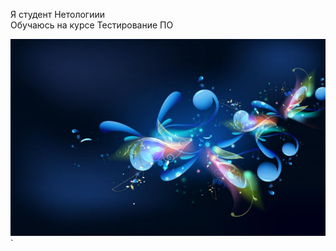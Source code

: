 Я студент Нетологиии  
Обучаюсь на курсе Тестирование ПО  

![DBeaver](https://github.com/Helga52/Zadanie3/blob/main/1547368057_27.jpg)`